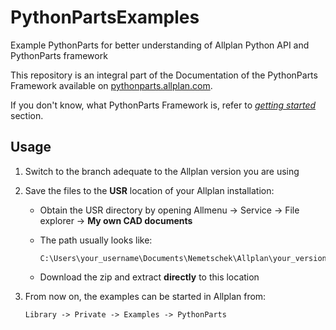 # PythonPartsExamples

Example PythonParts for better understanding of Allplan Python API and PythonParts framework

This repository is an integral part of the Documentation of the PythonParts Framework
available on [pythonparts.allplan.com](https://pythonparts.allplan.com/latest).

If you don't know, what PythonParts Framework is, refer to
[_getting started_](https://pythonparts.allplan.com/2025/manual/getting_started/)
section.

## Usage

1.  Switch to the branch adequate to the Allplan version you are using
2.  Save the files to the **USR** location of your Allplan installation:

    *   Obtain the USR directory by opening Allmenu -> Service -> File explorer ->
        **My own CAD documents**

    *   The path usually looks like:

            C:\Users\your_username\Documents\Nemetschek\Allplan\your_version\Usr\Local

    *   Download the zip and extract **directly** to this location

3.  From now on, the examples can be started in Allplan from:

        Library -> Private -> Examples -> PythonParts
